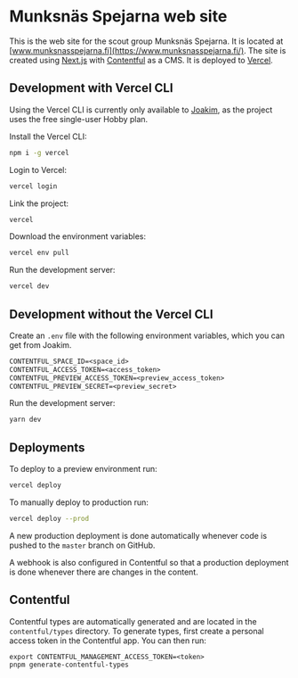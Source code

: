 # Munksnäs Spejarna web site

This is the web site for the scout group Munksnäs Spejarna. It is located at [www.munksnasspejarna.fi](https://www.munksnasspejarna.fi/). The site is created using [Next.js](https://nextjs.org/) with [Contentful](https://www.contentful.com/) as a CMS. It is deployed to [Vercel](https://vercel.com/).

## Development with Vercel CLI

Using the Vercel CLI is currently only available to [Joakim](https://github.com/joakimgunst), as the project uses the free single-user Hobby plan.

Install the Vercel CLI:

```bash
npm i -g vercel
```

Login to Vercel:

```bash
vercel login
```

Link the project:

```bash
vercel
```

Download the environment variables:

```bash
vercel env pull
```

Run the development server:

```bash
vercel dev
```

## Development without the Vercel CLI

Create an `.env` file with the following environment variables, which you can get from Joakim.

```txt
CONTENTFUL_SPACE_ID=<space_id>
CONTENTFUL_ACCESS_TOKEN=<access_token>
CONTENTFUL_PREVIEW_ACCESS_TOKEN=<preview_access_token>
CONTENTFUL_PREVIEW_SECRET=<preview_secret>
```

Run the development server:

```bash
yarn dev
```

## Deployments

To deploy to a preview environment run:

```bash
vercel deploy
```

To manually deploy to production run:

```bash
vercel deploy --prod
```

A new production deployment is done automatically whenever code is pushed to the `master` branch on GitHub.

A webhook is also configured in Contentful so that a production deployment is done whenever there are changes in the content.

## Contentful

Contentful types are automatically generated and are located in the `contentful/types` directory. To generate types, first create a personal access token in the Contentful app. You can then run:

```
export CONTENTFUL_MANAGEMENT_ACCESS_TOKEN=<token>
pnpm generate-contentful-types
```
